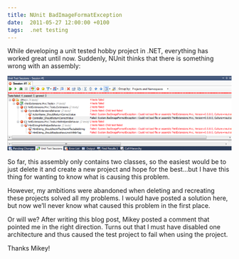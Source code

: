 ```yaml
---
title: NUnit BadImageFormatException
date:  2011-05-27 12:00:00 +0100
tags:  .net testing
---
```


While developing a unit tested hobby project in .NET, everything has worked great
until now. Suddenly, NUnit thinks that there is something wrong with an assembly:

![BadImageFormatException](/assets/blog/2011/2011-05-27.png)

So far, this assembly only contains two classes, so the easiest would be to just
delete it and create a new project and hope for the best...but I have this thing
for wanting to know what is causing this problem.

However, my ambitions were abandoned when deleting and recreating these projects
solved all my problems. I would have posted a solution here, but now we’ll never
know what caused this problem in the first place.

Or will we? After writing this blog post, Mikey posted a comment that pointed me
in the right direction. Turns out that I must have disabled one architecture and
thus caused the test project to fail when using the project.

Thanks Mikey!